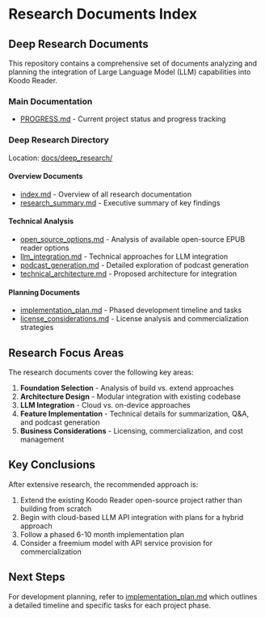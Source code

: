 # Research Documents Index

## Deep Research Documents

This repository contains a comprehensive set of documents analyzing and planning the integration of Large Language Model (LLM) capabilities into Koodo Reader.

### Main Documentation

- [PROGRESS.md](PROGRESS.md) - Current project status and progress tracking

### Deep Research Directory

Location: [docs/deep_research/](deep_research/)

#### Overview Documents

- [index.md](deep_research/index.md) - Overview of all research documentation
- [research_summary.md](deep_research/research_summary.md) - Executive summary of key findings

#### Technical Analysis

- [open_source_options.md](deep_research/open_source_options.md) - Analysis of available open-source EPUB reader options
- [llm_integration.md](deep_research/llm_integration.md) - Technical approaches for LLM integration
- [podcast_generation.md](deep_research/podcast_generation.md) - Detailed exploration of podcast generation
- [technical_architecture.md](deep_research/technical_architecture.md) - Proposed architecture for integration

#### Planning Documents

- [implementation_plan.md](deep_research/implementation_plan.md) - Phased development timeline and tasks
- [license_considerations.md](deep_research/license_considerations.md) - License analysis and commercialization strategies

## Research Focus Areas

The research documents cover the following key areas:

1. **Foundation Selection** - Analysis of build vs. extend approaches
2. **Architecture Design** - Modular integration with existing codebase
3. **LLM Integration** - Cloud vs. on-device approaches
4. **Feature Implementation** - Technical details for summarization, Q&A, and podcast generation
5. **Business Considerations** - Licensing, commercialization, and cost management

## Key Conclusions

After extensive research, the recommended approach is:

1. Extend the existing Koodo Reader open-source project rather than building from scratch
2. Begin with cloud-based LLM API integration with plans for a hybrid approach
3. Follow a phased 6-10 month implementation plan
4. Consider a freemium model with API service provision for commercialization

## Next Steps

For development planning, refer to [implementation_plan.md](deep_research/implementation_plan.md) which outlines a detailed timeline and specific tasks for each project phase.